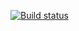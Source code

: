 [![Build status](https://ci.appveyor.com/api/projects/status/mj9170w5700xko8t?svg=true)](https://ci.appveyor.com/project/Volontare-GIT/aqa2)
